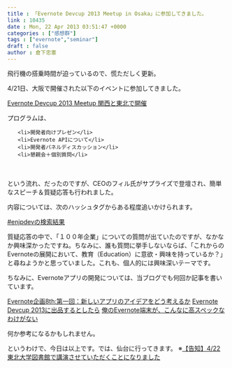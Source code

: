 ```yaml
---
title : 「Evernote Devcup 2013 Meetup in Osaka」に参加してきました。
link : 10435
date : Mon, 22 Apr 2013 03:51:47 +0000
categories : ["感想群"]
tags : ["evernote","seminar"]
draft : false
author : 倉下忠憲
---
```


飛行機の搭乗時間が迫っているので、慌ただしく更新。

4/21日、大阪で開催された以下のイベントに参加してきました。

<a href="http://blog.evernote.com/jp/2013/04/04/13039" target="_blank">Evernote Devcup 2013 Meetup 関西と東北で開催</a>

プログラムは、
<ul>

	<li>開発者向けプレゼン</li>
	<li>Evernote APIについて</li>
	<li>開発者パネルディスカッション</li>
	<li>懇親会＋個別質問</li>
　</ul>

という流れ、だったのですが、CEOのフィル氏がサプライズで登壇され、簡単なスピーチ＆質疑応答も行われました。

内容については、次のハッシュタグからある程度追いかけられます。

<a href="https://twitter.com/search/realtime?q=%23enjpdev&amp;src=hash" target="_blank">#enjpdevの検索結果</a>

質疑応答の中で、「１００年企業」についての質問が出ていたのですが、なかなか興味深かったですね。ちなみに、誰も質問に挙手しないならば、「これからのEvernoteの展開において、教育（Education）に意欲・興味を持っているか？」と尋ねようかと思っていました。これも、個人的には興味深いテーマです。

ちなみに、Evernoteアプリの開発については、当ブログでも何回か記事を書いています。

<a href="https://rashita.net/blog/?p=8059" target="_blank">Evernote企画8th:第一回：新しいアプリのアイデアをどう考えるか</a>
<a href="https://rashita.net/blog/?p=10015" target="_blank">Evernote Devcup 2013に出品するとしたら</a>
<a href="https://rashita.net/blog/?p=10422" target="_blank">俺のEvernote端末が、こんなに高スペックなわけがない</a>

何か参考になるかもしれません。

というわけで、今日は以上です。では、仙台に行ってきます。
※<a href="https://rashita.net/blog/?p=10427" target="_blank">【告知】4/22 東北大学図書館で講演させていただくことになりました</a>

